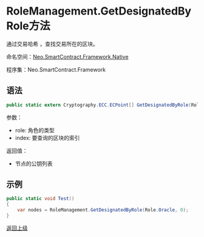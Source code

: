 # RoleManagement.GetDesignatedByRole方法

通过交易哈希 ，查找交易所在的区块。

命名空间：[Neo.SmartContract.Framework.Native](../../native/index.md)

程序集：Neo.SmartContract.Framework

## 语法

```cs
public static extern Cryptography.ECC.ECPoint[] GetDesignatedByRole(Role role, uint index);
```

参数：

- role: 角色的类型
- index: 要查询的区块的索引

返回值：

- 节点的公钥列表

## 示例

```cs
public static void Test()
{
    var nodes = RoleManagement.GetDesignatedByRole(Role.Oracle, 0);
}
```
[返回上级](index.md)

